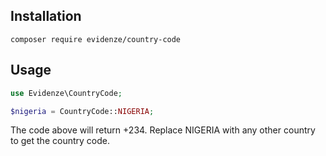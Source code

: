 ## Installation

```
composer require evidenze/country-code

```

## Usage

```php
use Evidenze\CountryCode;
```

```php
$nigeria = CountryCode::NIGERIA;
```
The code above will return +234. Replace NIGERIA with any other country to get the country code.
